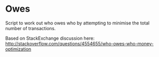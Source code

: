 Owes
====

Script to work out who owes who by attempting to minimise the total number of transactions.

Based on StackExchange discussion here: http://stackoverflow.com/questions/4554655/who-owes-who-money-optimization
